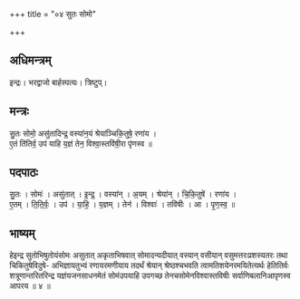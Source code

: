 +++
title = "०४ सुतः सोमो"

+++
## अधिमन्त्रम्
इन्द्रः। भरद्वाजो बार्हस्पत्यः। त्रिष्टुप्।

## मन्त्रः
सु॒तः सोमो॒ असु॑तादिन्द्र॒ वस्या॑न॒यं श्रेया॑ञ्चिकि॒तुषे॒ रणा॑य ।  
ए॒तं ति॑तिर्व॒ उप॑ याहि य॒ज्ञं तेन॒ विश्वा॒स्तवि॑षी॒रा पृ॑णस्व ॥

## पदपाठः
सु॒तः । सोमः॑ । असु॑तात् । इ॒न्द्र॒ । वस्या॑न् । अ॒यम् । श्रेया॑न् । चि॒कि॒तुषे॑ । रणा॑य ।  
ए॒तम् । ति॒ति॒र्वः॒ । उप॑ । या॒हि॒ । य॒ज्ञम् । तेन॑ । विश्वाः॑ । तवि॑षीः । आ । पृ॒ण॒स्व॒ ॥

## भाष्यम्
हेइन्द्र सुतोभिषुतोयंसोमः असुतात् अकृताभिषवात् सोमादन्यदीयात् वस्यान् वसीयान् वसुमत्तरःप्रशस्यतरः तथा चिकितुषेविदुषे- अभिज्ञायतुभ्यं रणायरमणीयाय तदर्थं श्रेयान् श्रेष्ठश्चभवति त्वामतिशयेनरमयितेत्यर्थः हेतितिर्वः शत्रूणान्तरितरिन्द्र यज्ञंयजनसाधनमेतं सोमंउपयाहि उपगच्छ तेनचसोमेनविश्वास्तविषीः सर्वाणिबलानिआपृणस्व आपरय ॥ ४ ॥